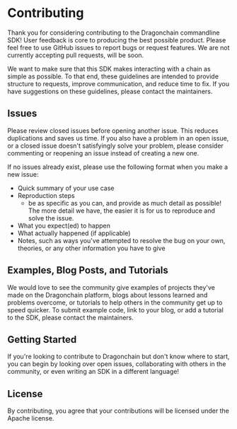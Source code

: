 # Contributing

Thank you for considering contributing to the Dragonchain commandline SDK! User feedback is core to producing the best possible product. Please feel free to use GitHub issues to report bugs or request features. We are not currently accepting pull requests, will be soon.

We want to make sure that this SDK makes interacting with a chain as simple as possible. To that end, these guidelines are intended to provide structure to requests, improve communication, and reduce time to fix. If you have suggestions on these guidelines, please contact the maintainers.

## Issues

Please review closed issues before opening another issue. This reduces duplications and saves us time. If you also have a problem in an open issue, or a closed issue doesn't satisfyingly solve your problem, please consider commenting or reopening an issue instead of creating a new one.

If no issues already exist, please use the following format when you make a new issue:

* Quick summary of your use case
* Reproduction steps
  * be as specific as you can, and provide as much detail as possible! The more detail we have, the easier it is for us to reproduce and solve the issue.
* What you expect(ed) to happen
* What actually happened (if applicable)
* Notes, such as ways you've attempted to resolve the bug on your own, theories, or any other information you have to give

## Examples, Blog Posts, and Tutorials

We would love to see the community give examples of projects they've made on the Dragonchain platform, blogs about lessons learned and problems overcome, or tutorials to help others in the community get up to speed quicker. To submit example code, link to your blog, or add a tutorial to the SDK, please contact the maintainers.

## Getting Started

If you're looking to contribute to Dragonchain but don't know where to start, you can begin by looking over open issues, collaborating with others in the community, or even writing an SDK in a different language!

## License

By contributing, you agree that your contributions will be licensed under the Apache license.

